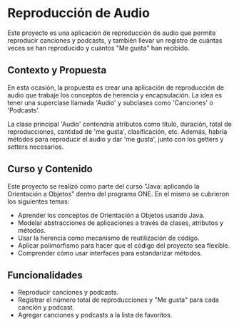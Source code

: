 # Reproducción de Audio

Este proyecto  es una aplicación de reproducción de audio que permite reproducir canciones y podcasts, y también llevar un registro de cuántas veces se han reproducido y cuántos "Me gusta" han recibido.

## Contexto y Propuesta

En esta ocasión, la propuesta es crear una aplicación de reproducción de audio que trabaje los conceptos de herencia y encapsulación. La idea es tener una superclase llamada 'Audio' y subclases como 'Canciones' o 'Podcasts'.

La clase principal 'Audio' contendría atributos como título, duración, total de reproducciones, cantidad de 'me gusta', clasificación, etc. Además, habría métodos para reproducir el audio y dar 'me gusta', junto con los getters y setters necesarios.

## Curso y Contenido

Este proyecto se realizó como parte del curso "Java: aplicando la Orientación a Objetos" dentro del programa ONE. En el mismo se cubrieron los siguientes temas:

- Aprender los conceptos de Orientación a Objetos usando Java.
- Modelar abstracciones de aplicaciones a través de clases, atributos y métodos.
- Usar la herencia como mecanismo de reutilización de código.
- Aplicar polimorfismo para hacer que el código del proyecto sea flexible.
- Comprender cómo usar interfaces para estandarizar métodos.

## Funcionalidades

- Reproducir canciones y podcasts.
- Registrar el número total de reproducciones y "Me gusta" para cada canción y podcast.
- Agregar canciones y podcasts a la lista de favoritos.
